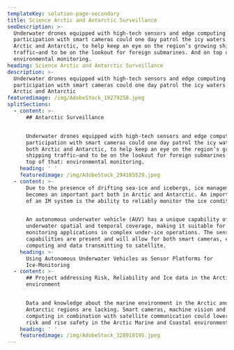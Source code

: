 ```yaml
---
templateKey: solution-page-secondary
title: Science Arctic and Antarctic Surveillance
seoDescription: >-
  Underwater drones equipped with high-tech sensors and edge computing in
  participation with smart cameras could one day patrol the icy waters of both
  Arctic and Antarctic, to help keep an eye on the region’s growing shipping
  traffic—and to be on the lookout for foreign submarines. And on top of that:
  environmental monitoring.
heading: Science Arctic and Antarctic Surveillance
description: >-
  Underwater drones equipped with high-tech sensors and edge computing in
  participation with smart cameras could one day patrol the icy waters of both
  Arctic and Antarctic
featuredimage: /img/AdobeStock_19279258.jpeg
splitSections:
  - content: >-
      ## Antarctic Surveillance


      Underwater drones equipped with high-tech sensors and edge computing in
      participation with smart cameras could one day patrol the icy waters of
      both Arctic and Antarctic, to help keep an eye on the region’s growing
      shipping traffic—and to be on the lookout for foreign submarines. And on
      top of that: environmental monitoring.
    heading: ' '
    featuredimage: /img/AdobeStock_294165529.jpeg
  - content: >-
      Due to the presence of drifting sea-ice and icebergs, ice management (IM)
      becomes an important part both in Arctic and Antarctic. An important part
      of an IM system is the ability to reliably monitor the ice conditions.


      An autonomous underwater vehicle (AUV) has a unique capability of high
      underwater spatial and temporal coverage, making it suitable for
      monitoring applications in complex under-ice operations. The sensor
      capabilities are present and will allow for both smart cameras, edge
      computing and data transmitting to satellite.
    heading: >-
      Using Autonomous Underwater Vehicles as Sensor Platforms for
      Ice-Monitoring
  - content: >-
      ## Project addressing Risk, Reliability and Ice data in the Arctic marine
      environment


      Data and knowledge about the marine environment in the Arctic and
      Antarctic regions are lacking. Smart cameras, machine vision and edge
      computing in combination with satellite communication could lowering the
      risk and rise safety in the Arctic Marine and Coastal environment.
    heading: ' '
    featuredimage: /img/AdobeStock_328910195.jpeg
---
```


